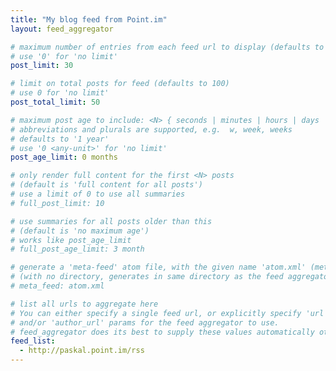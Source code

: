 ```yaml
---
title: "My blog feed from Point.im"
layout: feed_aggregator

# maximum number of entries from each feed url to display (defaults to 5)
# use '0' for 'no limit'
post_limit: 30

# limit on total posts for feed (defaults to 100)
# use 0 for 'no limit'
post_total_limit: 50

# maximum post age to include: <N> { seconds | minutes | hours | days | weeks | months | years }
# abbreviations and plurals are supported, e.g.  w, week, weeks
# defaults to '1 year'
# use '0 <any-unit>' for 'no limit'
post_age_limit: 0 months

# only render full content for the first <N> posts
# (default is 'full content for all posts')
# use a limit of 0 to use all summaries
# full_post_limit: 10

# use summaries for all posts older than this
# (default is 'no maximum age')
# works like post_age_limit
# full_post_age_limit: 3 month

# generate a 'meta-feed' atom file, with the given name 'atom.xml' (meta feeds are optional)
# (with no directory, generates in same directory as the feed aggregator page)
# meta_feed: atom.xml

# list all urls to aggregate here
# You can either specify a single feed url, or explicitly specify 'url', 'author'
# and/or 'author_url' params for the feed aggregator to use.
# feed_aggregator does its best to supply these values automatically otherwise.
feed_list:
  - http://paskal.point.im/rss
---
```


